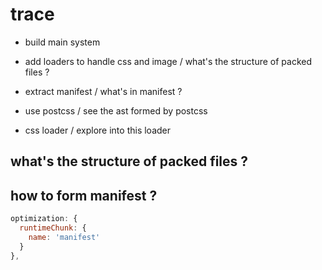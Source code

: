 # trace

- build main system
- add loaders to handle css and image / what's the structure of packed files ?

- extract manifest / what's in manifest ?
- use postcss / see the ast formed by postcss
- css loader / explore into this loader


## what's the structure of packed files ?

## how to form manifest ?

```javascript
optimization: {
  runtimeChunk: {
    name: 'manifest'
  }
},
```